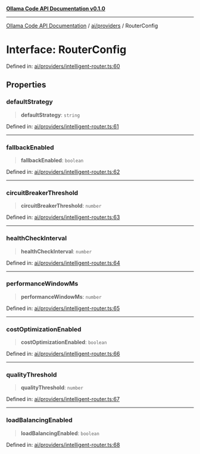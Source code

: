 [**Ollama Code API Documentation v0.1.0**](../../../README.md)

***

[Ollama Code API Documentation](../../../modules.md) / [ai/providers](../README.md) / RouterConfig

# Interface: RouterConfig

Defined in: [ai/providers/intelligent-router.ts:60](https://github.com/erichchampion/ollama-code/blob/f579fc18d250ee6a96568b59118babb3bbd950b6/ollama-code/src/ai/providers/intelligent-router.ts#L60)

## Properties

### defaultStrategy

> **defaultStrategy**: `string`

Defined in: [ai/providers/intelligent-router.ts:61](https://github.com/erichchampion/ollama-code/blob/f579fc18d250ee6a96568b59118babb3bbd950b6/ollama-code/src/ai/providers/intelligent-router.ts#L61)

***

### fallbackEnabled

> **fallbackEnabled**: `boolean`

Defined in: [ai/providers/intelligent-router.ts:62](https://github.com/erichchampion/ollama-code/blob/f579fc18d250ee6a96568b59118babb3bbd950b6/ollama-code/src/ai/providers/intelligent-router.ts#L62)

***

### circuitBreakerThreshold

> **circuitBreakerThreshold**: `number`

Defined in: [ai/providers/intelligent-router.ts:63](https://github.com/erichchampion/ollama-code/blob/f579fc18d250ee6a96568b59118babb3bbd950b6/ollama-code/src/ai/providers/intelligent-router.ts#L63)

***

### healthCheckInterval

> **healthCheckInterval**: `number`

Defined in: [ai/providers/intelligent-router.ts:64](https://github.com/erichchampion/ollama-code/blob/f579fc18d250ee6a96568b59118babb3bbd950b6/ollama-code/src/ai/providers/intelligent-router.ts#L64)

***

### performanceWindowMs

> **performanceWindowMs**: `number`

Defined in: [ai/providers/intelligent-router.ts:65](https://github.com/erichchampion/ollama-code/blob/f579fc18d250ee6a96568b59118babb3bbd950b6/ollama-code/src/ai/providers/intelligent-router.ts#L65)

***

### costOptimizationEnabled

> **costOptimizationEnabled**: `boolean`

Defined in: [ai/providers/intelligent-router.ts:66](https://github.com/erichchampion/ollama-code/blob/f579fc18d250ee6a96568b59118babb3bbd950b6/ollama-code/src/ai/providers/intelligent-router.ts#L66)

***

### qualityThreshold

> **qualityThreshold**: `number`

Defined in: [ai/providers/intelligent-router.ts:67](https://github.com/erichchampion/ollama-code/blob/f579fc18d250ee6a96568b59118babb3bbd950b6/ollama-code/src/ai/providers/intelligent-router.ts#L67)

***

### loadBalancingEnabled

> **loadBalancingEnabled**: `boolean`

Defined in: [ai/providers/intelligent-router.ts:68](https://github.com/erichchampion/ollama-code/blob/f579fc18d250ee6a96568b59118babb3bbd950b6/ollama-code/src/ai/providers/intelligent-router.ts#L68)
